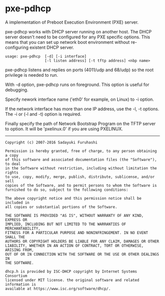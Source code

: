 pxe-pdhcp
===========

A implementation of Preboot Execution Environment (PXE) server.

pxe-pdhcp works with DHCP server running on another host. The DHCP server
doesn't need to be configured for any PXE specific options. This means that
you can set up network boot environment without re-configuring existent DHCP
server.

    usage: pxe-pdhcp  [-d] [-i interface]
                      [-l listen address] [-t tftp address] <nbp name>

pxe-pdhcp listens and replies on ports (4011/udp and 68/udp) so the root
privilege is needed to run.

With -d option, pxe-pdhcp runs on foreground. This option is useful for debugging.

Specify nework interface name ('eth0' for example, on Linux) to -i option.

If the network interface has more than one IP address, use the -l, -t options.
The -i or (-l and -t) option is required.

Finally specify the path of Network Bootstrap Program on the TFTP server to
<nbp name> option. It will be 'pxelinux.0' if you are using PXELINUX.

----

    Copyright (c) 2007-2016 Sadayuki Furuhashi
    
    Permission is hereby granted, free of charge, to any person obtaining a copy
    of this software and associated documentation files (the "Software"), to deal
    in the Software without restriction, including without limitation the rights
    to use, copy, modify, merge, publish, distribute, sublicense, and/or sell
    copies of the Software, and to permit persons to whom the Software is
    furnished to do so, subject to the following conditions:
    
    The above copyright notice and this permission notice shall be included in
    all copies or substantial portions of the Software.
    
    THE SOFTWARE IS PROVIDED "AS IS", WITHOUT WARRANTY OF ANY KIND, EXPRESS OR
    IMPLIED, INCLUDING BUT NOT LIMITED TO THE WARRANTIES OF MERCHANTABILITY,
    FITNESS FOR A PARTICULAR PURPOSE AND NONINFRINGEMENT. IN NO EVENT SHALL THE
    AUTHORS OR COPYRIGHT HOLDERS BE LIABLE FOR ANY CLAIM, DAMAGES OR OTHER
    LIABILITY, WHETHER IN AN ACTION OF CONTRACT, TORT OR OTHERWISE, ARISING FROM,
    OUT OF OR IN CONNECTION WITH THE SOFTWARE OR THE USE OR OTHER DEALINGS IN
    THE SOFTWARE.
    
    dhcp.h is provided by ISC-DHCP copyright by Internet Systems Consortium
    licensed under MIT license. the original software and related information is
    available at https://www.isc.org/software/dhcp/.

